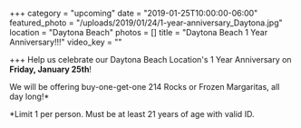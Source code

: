 +++
category = "upcoming"
date = "2019-01-25T10:00:00-06:00"
featured_photo = "/uploads/2019/01/24/1-year-anniversary_Daytona.jpg"
location = "Daytona Beach"
photos = []
title = "Daytona Beach 1 Year Anniversary!!!"
video_key = ""

+++
Help us celebrate our Daytona Beach Location's 1 Year Anniversary on **Friday, January 25th**!

We will be offering buy-one-get-one 214 Rocks or Frozen Margaritas, all day long!*

\*Limit 1 per person. Must be at least 21 years of age with valid ID.